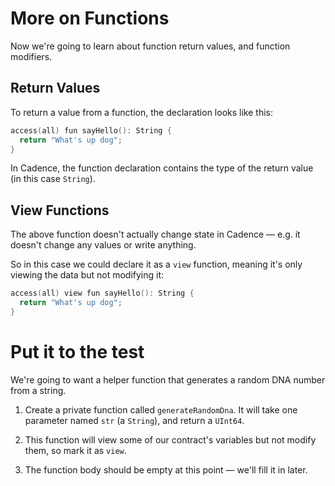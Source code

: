 # More on Functions

Now we're going to learn about function return values, and function modifiers.

## Return Values

To return a value from a function, the declaration looks like this:

```swift
access(all) fun sayHello(): String {
  return "What's up dog";
}
```

In Cadence, the function declaration contains the type of the return value (in this case `String`).

## View Functions

The above function doesn't actually change state in Cadence — e.g. it doesn't change any values or write anything.

So in this case we could declare it as a `view` function, meaning it's only viewing the data but not modifying it:

```swift
access(all) view fun sayHello(): String {
  return "What's up dog";
}
```

# Put it to the test

We're going to want a helper function that generates a random DNA number from a string.

1. Create a private function called `generateRandomDna`. It will take one parameter named `str` (a `String`), and return a `UInt64`.

2. This function will view some of our contract's variables but not modify them, so mark it as `view`.

3. The function body should be empty at this point — we'll fill it in later.
